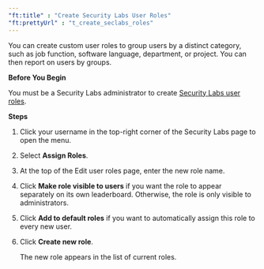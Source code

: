 ```yaml
---
"ft:title" : "Create Security Labs User Roles"
"ft:prettyUrl" : "t_create_seclabs_roles"
---
```

You can create custom user roles to group users by a distinct category, such as job function, software language, department, or project. You can then report on users by groups.

<p font-size="13pt"><b>Before You Begin</b></p>

You must be a Security Labs administrator to create [Security Labs user roles](https://docs.veracode.com/r/Security_Labs_Roles_and_Permissions).

<p font-size="13pt"><b>Steps</b></p>

1.  Click your username in the top-right corner of the Security Labs page to open the menu.

2.  Select **Assign Roles**.

3.  At the top of the Edit user roles page, enter the new role name.

4.  Click **Make role visible to users** if you want the role to appear separately on its own leaderboard. Otherwise, the role is only visible to administrators.

5.  Click **Add to default roles** if you want to automatically assign this role to every new user.

6.  Click **Create new role**.

    The new role appears in the list of current roles.

